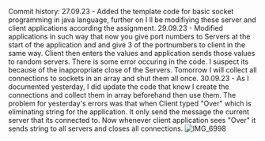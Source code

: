 Commit history:
  27.09.23 - Added the template code for basic socket programming in java language, further on I ll be modifiying these server and client applications according the assignment.
  29.09.23 - Modified applications in such way that now you give port numbers to Servers at the start of the application and and give 3 of the portnumbers to client in the same way. Client then enters the values and application sends those values to random servers. There is some error occuring in the code. I suspect its because of the inappropriate close of the Servers. Tomorrow I will collect all connections to sockets in an array and shut them all once.
  30.09.23 - As I documented yesterday, I did update the code that know I create the connections and collect them in array beforehand then use them. The problem for yesterday's errors was that when Client typed "Over" which is eliminating string for the application. It only send the message the current server that its connected to. Now whenever client application sees "Over" it sends string to all servers and closes all connections.
  ![IMG_6998](https://github.com/ADA-GWU/understanding-the-systems-with-complex-connections-Angryplayer321/assets/106179166/c4e9a101-be25-4fb1-88a6-a05fa5b960c1)
